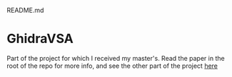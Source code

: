 README.md 
# GhidraVSA

Part of the project for which I received my master's. Read the paper in the root of the repo for more info, and see the other part of the project [here](https://github.com/benmgil/SaTC-modified)

